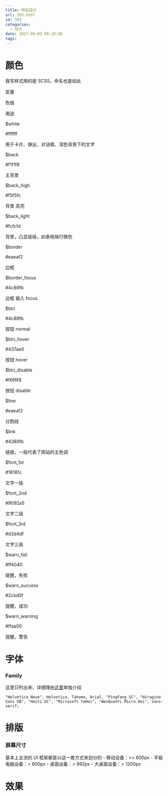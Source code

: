 ```yaml
---
title: 网站设计
url: 393.html
id: 393
categories:
  - 设计
date: 2017-04-03 09:19:08
tags:
---
```


颜色
==

我写样式用的是 SCSS，命名也是如此

变量

色值

用途

$white

#ffffff

用于卡片、弹出、对话框、深色背景下的文字

$back

#f1f1f8

主背景

$back_high

#f5f5fc

背景 高亮

$back_light

#fcfcfd

背景，凸显层级，如表格隔行换色

$border

#eaeaf2

边框

$border_focus

#4c89fb

边框 输入 focus

$btn

#4c89fb

按钮 normal

$btn_hover

#437ae0

按钮 hover

$btn_disable

#f6f6f8

按钮 disable

$line

#eaeaf2

分割线

$link

#4389fb

链接，一般代表了网站的主色调

$font_1st

#18181c

文字一级

$font_2nd

#9092a5

文字二级

$font_3rd

#d3d4df

文字三级

$warn_fail

#ff4040

提醒，失败

$warn_success

#2cbd5f

提醒，成功

$warn_warning

#ffaa00

提醒，警告

字体
==

### Family

这里只列出来，详细理由[这里](http://blog.dreamser.com/385.html)单独介绍

    "Helvetica Neue", Helvetica, Tahoma, Arial, "PingFang SC", "Hiragino Sans GB", "Heiti SC", "Microsoft YaHei", "WenQuanYi Micro Hei", sans-serif;
    

排版
==

### 屏幕尺寸

基本上主流的 UI 框架都是以这一套方式来划分的 - 移动设备：<= 600px - 平板电脑设备：> 600px - 桌面设备：> 992px - 大桌面设备：> 1200px

效果
==